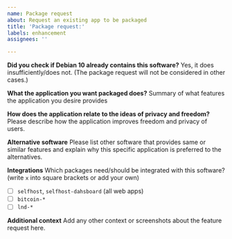 ```yaml
---
name: Package request
about: Request an existing app to be packaged
title: 'Package request:'
labels: enhancement
assignees: ''

---
```


**Did you check if Debian 10 already contains this software?**
Yes, it does insufficiently/does not. (The package request will not be considered in other cases.)

**What the application you want packaged does?**
Summary of what features the application you desire provides

**How does the application relate to the ideas of privacy and freedom?**
Please describe how the application improves freedom and privacy of users.

**Alternative software**
Please list other software that provides same or similar features and explain why this specific application is preferred to the alternatives.

**Integrations**
Which packages need/should be integrated with this software? (write `x` into square brackets or add your own)
- [ ] `selfhost`, `selfhost-dahsboard` (all web apps)
- [ ] `bitcoin-*`
- [ ] `lnd-*`

**Additional context**
Add any other context or screenshots about the feature request here.
